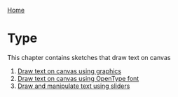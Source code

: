[Home](../)

# Type

This chapter contains sketches that draw text on canvas

1. [Draw text on canvas using graphics](Chapter_01/)
2. [ Draw text on canvas using OpenType font](Chapter_02/)
3. [Draw and manipulate text using sliders](Chapter_03/)
